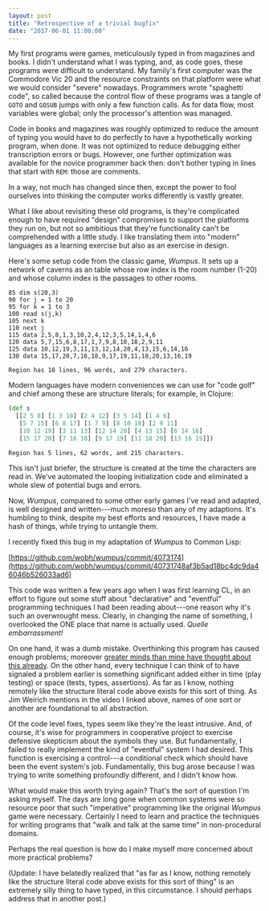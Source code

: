 ```yaml
---
layout: post
title: "Retrospective of a trivial bugfix"
date: "2017-06-01 11:00:00"
---
```


My first programs were games<!-- more -->, meticulously typed in from
magazines and books. I didn't understand what I was typing, and, as
code goes, these programs were difficult to understand. My family's
first computer was the Commodore Vic 20 and the resource constraints
on that platform were what we would consider "severe"
nowadays. Programmers wrote "spaghetti code", so called because the
control flow of these programs was a tangle of `GOTO` and `GOSUB`
jumps with only a few function calls. As for data flow, most variables
were global; only the processor's attention was managed.

Code in books and magazines was roughly optimized to reduce the amount
of typing you would have to do perfectly to have a hypothetically
working program, when done. It was not optimized to reduce debugging
either transcription errors or bugs. However, one further optimization
was available for the novice programmer back then: don't bother typing
in lines that start with `REM`: those are comments.

In a way, not much has changed since then, except the power to fool
ourselves into thinking the computer works differently is vastly
greater.

What I like about revisiting these old programs, is they're
complicated enough to have required "design" compromises to support
the platforms they run on, but not so ambitious that they're
functionality can't be comprehended with a little study. I like
translating them into "modern" languages as a learning exercise but
also as an exercise in design.

Here's some setup code from the classic game, _Wumpus_. It sets up a
network of caverns as an table whose row index is the room number (1-20)
and whose column index is the passages to other rooms.

~~~~~basic
85 dim s(20,3)
90 for j = 1 to 20
95 for k = 1 to 3
100 read s(j,k)
105 next k
110 next j
115 data 2,5,8,1,3,10,2,4,12,3,5,14,1,4,6
120 data 5,7,15,6,8,17,1,7,9,8,10,18,2,9,11
125 data 10,12,19,3,11,13,12,14,20,4,13,15,6,14,16
130 data 15,17,20,7,16,18,9,17,19,11,18,20,13,16,19
~~~~~

`Region has 10 lines, 96 words, and 279 characters.`

Modern languages have modern conveniences we can use for "code golf"
and chief among these are structure literals; for example, in Clojure:

~~~~~clojure
(def s
  [[2 5 8] [1 3 10] [2 4 12] [3 5 14] [1 4 6]
   [5 7 15] [6 8 17] [1 7 9] [8 10 18] [2 9 11]
   [10 12 19] [3 11 13] [12 14 20] [4 13 15] [6 14 16]
   [15 17 20] [7 16 18] [9 17 19] [11 18 20] [13 16 19]])
~~~~~

`Region has 5 lines, 62 words, and 215 characters.`

This isn't just briefer, the structure is created at the time the
characters are read in. We've automated the looping initialization
code and eliminated a whole slew of potential bugs and errors.

Now, _Wumpus_, compared to some other early games I've read and
adapted, is well designed and written---much moreso than any of my
adaptions. It's humbling to think, despite my best efforts and
resources, I have made a hash of things, while trying to untangle
them.

I recently fixed this bug in my adaptation of _Wumpus_ to Common Lisp:

[https://github.com/wobh/wumpus/commit/4073174](https://github.com/wobh/wumpus/commit/40731748af3b5ad18bc4dc9da46046b526033ad6)

This code was written a few years ago when I was first learning CL, in
an effort to figure out some stuff about "declarative" and "eventful"
programming techniques I had been reading about---one reason why it's
such an overwrought mess. Clearly, in changing the name of something,
I overlooked the ONE place that name is actually used. _Quelle
embarrassment!_

On one hand, it was a dumb mistake. Overthinking this program has
caused enough problems;
moreover
[greater minds than mine have thought about this already](https://vimeo.com/10837903). On
the other hand, every technique I can think of to have signaled a
problem earlier is something significant added either in time (play
testing) or space (tests, types, assertions). As far as I know,
nothing remotely like the structure literal code above exists for this
sort of thing. As Jim Weirich mentions in the video I linked above,
names of one sort or another are foundational to all abstraction.

Of the code level fixes, types seem like they're the least
intrusive. And, of course, it's wise for programmers in cooperative
project to exercise defensive skepticism about the symbols they
use. But fundamentally, I failed to really implement the kind of
"eventful" system I had desired. This function is exercising a
control---a conditional check which should have been the event
system's job. Fundamentally, this bug arose because I was trying to
write something profoundly different, and I didn't know how.

What would make this worth trying again? That's the sort of question
I'm asking myself. The days are long gone when common systems were so
resource poor that such "imperative" programming like the original
_Wumpus_ game were necessary. Certainly I need to learn and practice
the techniques for writing programs that "walk and talk at the same
time" in non-procedural domains.

Perhaps the real question is how do I make myself more concerned about
more practical problems?

(Update: I have belatedly realized that "as far as I know, nothing
remotely like the structure literal code above exists for this sort of
thing" is an extremely silly thing to have typed, in this
circumstance. I should perhaps address that in another post.)
